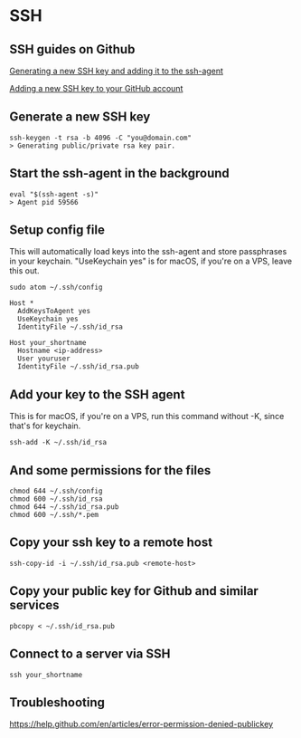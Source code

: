 # SSH

## SSH guides on Github

[Generating a new SSH key and adding it to the ssh-agent](https://docs.github.com/en/authentication/connecting-to-github-with-ssh/generating-a-new-ssh-key-and-adding-it-to-the-ssh-agent) 

[Adding a new SSH key to your GitHub account](https://docs.github.com/en/authentication/connecting-to-github-with-ssh/adding-a-new-ssh-key-to-your-github-account)

## Generate a new SSH key

```
ssh-keygen -t rsa -b 4096 -C "you@domain.com"
> Generating public/private rsa key pair.
```

## Start the ssh-agent in the background

```
eval "$(ssh-agent -s)"
> Agent pid 59566
```

## Setup config file

This will automatically load keys into the ssh-agent and store passphrases in your keychain.
"UseKeychain yes" is for macOS, if you're on a VPS, leave this out.

```
sudo atom ~/.ssh/config

Host *
  AddKeysToAgent yes
  UseKeychain yes
  IdentityFile ~/.ssh/id_rsa

Host your_shortname
  Hostname <ip-address>
  User youruser
  IdentityFile ~/.ssh/id_rsa.pub
```

## Add your key to the SSH agent

This is for macOS, if you're on a VPS, run this command without -K, since that's for keychain.

```
ssh-add -K ~/.ssh/id_rsa
```

## And some permissions for the files

```
chmod 644 ~/.ssh/config
chmod 600 ~/.ssh/id_rsa
chmod 644 ~/.ssh/id_rsa.pub
chmod 600 ~/.ssh/*.pem
```

## Copy your ssh key to a remote host

```
ssh-copy-id -i ~/.ssh/id_rsa.pub <remote-host>
```

## Copy your public key for Github and similar services

```
pbcopy < ~/.ssh/id_rsa.pub
```

## Connect to a server via SSH

```
ssh your_shortname
```

## Troubleshooting

https://help.github.com/en/articles/error-permission-denied-publickey
